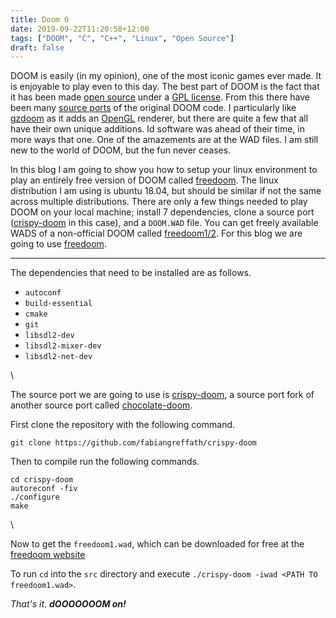 ```yaml
---
title: Doom 0
date: 2019-09-22T11:20:58+12:00
tags: ["DOOM", "C", "C++", "Linux", "Open Source"]
draft: false
---
```


DOOM is easily (in my opinion), one of the most iconic games ever made. It is enjoyable to play even to this day. The best part of DOOM is the fact that it has been made [open source](https://github.com/id-Software/DOOM) under a [GPL license](https://doomwiki.org/wiki/Linux_Doom). From this there have been many [source ports](https://doomwiki.org/wiki/Source_port) of the original DOOM code. I particularly like [gzdoom](https://github.com/coelckers/gzdoom) as it adds an [OpenGL](https://en.wikipedia.org/wiki/OpenGL) renderer, but there are quite a few that all have their own unique additions. Id software was ahead of their time, in more ways that one. One of the amazements are at the WAD files.
I am still new to the world of DOOM, but the fun never ceases.

In this blog I am going to show you how to setup your linux environment to play an entirely free version of DOOM called [freedoom](https://freedoom.github.io/). The linux distribution I am using is ubuntu 18.04, but should be similar if not the same across multiple distributions. There are only a few things needed to play DOOM on your local machine; install 7 dependencies, clone a source port ([crispy-doom](https://github.com/fabiangreffrath/crispy-doom) in this case), and a `DOOM.WAD` file. You can get freely available WADS of a non-official DOOM called [freedoom1/2](https://freedoom.github.io/download.html). For this blog we are going to use [freedoom](https://freedoom.github.io).

---

The dependencies that need to be installed are as follows.

* `autoconf`
* `build-essential`
* `cmake`
* `git`
* `libsdl2-dev`
* `libsdl2-mixer-dev`
* `libsdl2-net-dev`

\

The source port we are going to use is [crispy-doom](https://github.com/fabiangreffrath/crispy-doom), a source port fork of another source port called [chocolate-doom](https://github.com/chocolate-doom/chocolate-doom).

First clone the repository with the following command.

`git clone https://github.com/fabiangreffath/crispy-doom`

Then to compile run the following commands.

```
cd crispy-doom
autoreconf -fiv
./configure
make
``` 

\

Now to get the `freedoom1.wad`, which can be downloaded for free at the [freedoom website](https://freedoom.github.io/download.html)

To run `cd` into the `src` directory and execute `./crispy-doom -iwad <PATH TO freedoom1.wad>`.

*That's it*. ***dOOOOOOOM on!***
